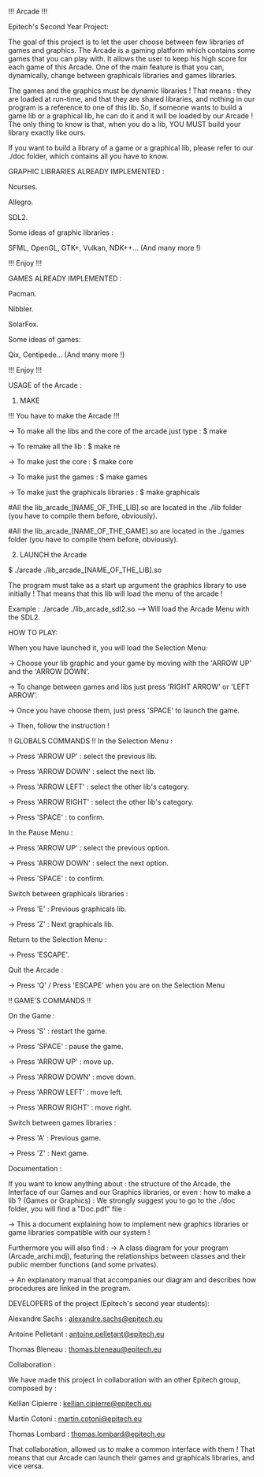 !!! Arcade !!!

Epitech's Second Year Project:

The goal of this project is to let the user choose between few libraries of games and graphics.
The Arcade is a gaming platform which contains some games that you can play with. It allows the user to keep his high score for each game of this Arcade.
One of the main feature is that you can, dynamically, change between graphicals libraries and games libraries.

The games and the graphics must be dynamic libraries ! That means : they are loaded at run-time, and that they are shared libraries, and nothing in our program is a reference to one of this lib.
So, if someone wants to build a game lib or a graphical lib, he can do it and it will be loaded by our Arcade ! The only thing to know is that, when you do a lib, YOU MUST build your library exactly like ours.

If you want to build a library of a game or a graphical lib, please refer to our ./doc folder, which contains all you have to know.



GRAPHIC LIBRARIES ALREADY IMPLEMENTED :

Ncurses.

Allegro.

SDL2.


Some ideas of graphic libraries :

SFML, OpenGL, GTK+, Vulkan, NDK++... (And many more !)

!!! Enjoy !!!



GAMES ALREADY IMPLEMENTED :

Pacman.

Nibbler.

SolarFox.


Some ideas of  games:

Qix, Centipede... (And many more !)

!!! Enjoy !!!



USAGE of the Arcade :

1) MAKE

!!! You have to make the Arcade !!!

-> To make all the libs and the core of the arcade just type :
$ make

-> To remake all the lib :
$ make re

-> To make just the core :
$ make core

-> To make just the games :
$ make games

-> To make just the graphicals libraries :
$ make graphicals

#All the lib_arcade_[NAME_OF_THE_LIB].so are located in the ./lib folder (you have to compile them before, obviously).

#All the lib_arcade_[NAME_OF_THE_GAME].so are located in the ./games folder (you have to compile them before, obviously).

2) LAUNCH the Arcade

$ ./arcade ./lib_arcade_[NAME_OF_THE_LIB].so

The program must take as a start up argument the graphics library to use initially !
That means that this lib will load the menu of the arcade !

Example : ./arcade ./lib_arcade_sdl2.so    -->    Will load the Arcade Menu with the SDL2.



HOW TO PLAY:

When you have launched it, you will load the Selection Menu:

-> Choose your lib graphic and your game by moving with the 'ARROW UP' and the 'ARROW DOWN'.

-> To change between games and libs just press 'RIGHT ARROW' or 'LEFT ARROW'.

-> Once you have choose them, just press 'SPACE' to launch the game.

-> Then, follow the instruction !


!! GLOBALS COMMANDS !!
In the Selection Menu :

-> Press 'ARROW UP' : select the previous lib.

-> Press 'ARROW DOWN' : select the next lib.

-> Press 'ARROW LEFT' : select the other lib's category.

-> Press 'ARROW RIGHT' : select the other lib's category.

-> Press 'SPACE' : to confirm.


In the Pause Menu :

-> Press 'ARROW UP' : select the previous option.

-> Press 'ARROW DOWN' : select the next option.

-> Press 'SPACE' : to confirm.


Switch between graphicals libraries :

-> Press 'E' : Previous graphicals lib.

-> Press 'Z' : Next graphicals lib.


Return to the Selection Menu :

-> Press 'ESCAPE'.


Quit the Arcade :

-> Press 'Q' / Press 'ESCAPE' when you are on the Selection Menu



!! GAME'S COMMANDS !!

On the Game :

-> Press 'S' : restart the game.

-> Press 'SPACE' : pause the game.

-> Press 'ARROW UP' : move up.

-> Press 'ARROW DOWN' : move down.

-> Press 'ARROW LEFT' : move left.

-> Press 'ARROW RIGHT' : move right.


Switch between games libraries :

-> Press 'A' : Previous game.

-> Press 'Z' : Next game.




Documentation :

If you want to know anything about : the structure of the Arcade, the Interface of our Games and our Graphics libraries, or even : how to make a lib ? (Games or Graphics) :
We strongly suggest you to go to the ./doc folder, you will find a "Doc.pdf" file :

-> This a document explaining how to implement new graphics libraries or game libraries compatible with our system !

Furthermore you will also find :
-> A class diagram for your program (Arcade_archi.mdj), featuring the relationships between classes and their public member functions (and some privates).

-> An explanatory manual that accompanies our diagram and describes how procedures are linked in the program.



DEVELOPERS of the project (Epitech's second year students):

Alexandre Sachs : alexandre.sachs@epitech.eu

Antoine Pelletant : antoine.pelletant@epitech.eu

Thomas Bleneau : thomas.bleneau@epitech.eu


Collaboration :

We have made this project in collaboration with an other Epitech group, composed by :

Kellian Cipierre : kellian.cipierre@epitech.eu

Martin Cotoni : martin.cotoni@epitech.eu

Thomas Lombard : thomas.lombard@epitech.eu

That collaboration, allowed us to make a common interface with them ! That means that our Arcade can launch their games and graphicals libraries, and vice versa.
